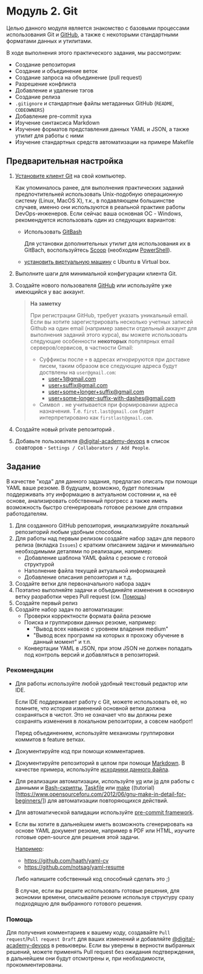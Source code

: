 # Модуль 2. Git

Целью данного модуля является знакомство с базовыми процессами использования Git и [GitHub](https://github.com), а также с некоторыми стандартными форматами данных и утилитами. 

В ходе выполнения этого практического задания, мы рассмотрим:
- Создание репозитория
- Создание и объединение веток
- Создание запроса на объединение (pull request)
- Разрешение конфликта
- Добавление и удаление тэгов
- Создание релиза
- `.gitignore` и стандартные файлы метаданных GitHub (`README`, `CODEOWNERS`)
- Добавление pre-commit хука
- Изучение синтаксиса Markdown
- Изучение форматов представления данных YAML и JSON, а также утилит для работы с ними
- Изучение стандартных средств автоматизации на примере Makefile

## Предварительная настройка

1. [Установите клиент Git](https://git-scm.com/book/en/v2/Getting-Started-Installing-Git) на свой компьютер. 
   
    Как упоминалось ранее, для выполнения практических заданий предпочтительней использовать Unix-подобную операционную систему (Linux, MacOS X), т.к., в подавляющем большинстве случаев, именно они используются в реальной практике работы DevOps-инженеров. 
    Если сейчас ваша основная ОС - Windows, рекомендуется использовать один из следующих вариантов:
      - Использовать [GitBash](https://gitforwindows.org)
        
        Для установки дополнительных утилит для использования их в GitBach, воспользуйтесь [Scoop](https://scoop.sh/) (необходим [PowerShell](https://learn.microsoft.com/en-us/powershell/scripting/install/installing-powershell-on-windows?view=powershell-7.)).
      - [установить виртуальную машину](https://ubuntu.com/tutorials/how-to-run-ubuntu-desktop-on-a-virtual-machine-using-virtualbox#1-overview) с Ubuntu в Virtual box.
1. Выполните шаги для минимальной конфигурации клиента Git.
1. Создайте нового пользователя [GitHub](https://github.com) или используйте уже имеющийся у вас аккаунт.
    
    > **На заметку**
    >
    > При регистрации GitHub, требует указать уникальный email. Если вы хотите зарегистрировать несколько учетных записей Github на один email (например завести отдельный аккаунт для выполнения заданий этого курса), вы можете использовать следующие особенности **некоторых** популярных email серверов/сервисов, в частности Gmail:
    > - Суффиксы после `+` в адресах игнорируются при доставке писем, таким образом все следующие адреса будут доствлены на `user@gmail.com`:
    >   - user+1@gmail.com
    >   - user+suffix@gmail.com
    >   - user+some+longer+suffix@gmail.com
    >   - user+some-longer-suffix-with-dashes@gmail.com
    > - Символ `.` не учитывается при формировании адреса назначения. Т.е. `first.last@gmail.com` будет интерпретировано как `firstlast@gmail.com`.
1. Создайте новый private репозиторий .
1. Добавьте пользователя [@digital-academy-devops](https://github.com/digital-academy-devops) в список соавторов - `Settings / Collaborators / Add People`.

## Задание

В качестве "кода" для данного задания, предлагаю описать при помощи YAML ваше резюме. 
В будущем, возможно, будет полезным поддерживать эту информацию в актуальном состоянии и, на её основе, анализировать собственный прогресс а также иметь возможность быстро сгенерировать готовое резюме для отправки работодателям.

1. Для созданного GitHub репозитория, инициализируйте локальный репозиторий любым удобным способом.
1. Для работы над первым релизом создайте набор задач для первого релиза (вкладка `Issues`) с кратким описанием задачи и минимально необходимыми деталями по реализации, например:
   - Добавление шаблона YAML файла с резюме с готовой структурой
   - Наполнение файла текущей актуальной информацией
   - Добавление описания репозитория и т.д.
1. Cоздайте ветки для первоначального набора задач
1. Поэтапно выполняйте задачи и объединяйте изменения в основную ветку разработки через Pull request (см. [Помощь](#помощь))
1. Создайте первый релиз
1. Создайте набор задач по автоматизации:
   - Проверки корректности формата файла резюме 
   - Поиска и группировки данных резюме, например: 
     - "Вывод всех навыков с уровнем владения medium"
     - "Вывод всех программ на которых я прохожу обучение в данный момент" и т.п.
   - Конвертации YAML в JSON, при этом JSON не должен попадать под контроль версий и добавляться в репозиторий.
    
    
### Рекомендации
- Для работы используйте любой удобный текстовый редактор или IDE. 
  
  Если IDE поддерживает работу с Git, можете использовать её, но помните, что история изменений основной ветки должна сохраняться в чистот. Это не означает что вы должны реже сохранять изменения в локальном репозитории, а совсем наоброт!
  
  Перед объединением, используйте механизмы группировки коммитов в feature ветках.
- Документируйте код при помощи комментариев.
- Документируйте репозиторий в целом при помощи [Markdown](https://docs.github.com/en/get-started/writing-on-github/getting-started-with-writing-and-formatting-on-github/basic-writing-and-formatting-syntax). В качестве примера, используйте [исходники данного файла](https://github.com/digital-academy-devops/git-module/blob/main/README.md?plain=1).
- Для реализации автоматизации, используйте [yq](https://mikefarah.gitbook.io/yq/) или [jq](https://stedolan.github.io/jq/) для работы с данными и [Bash-скрипты](https://www.redhat.com/sysadmin/learn-bash-scripting), [Taskfile](https://taskfile.dev) или [make](https://www.gnu.org/software/make/) ((tutorial)[https://www.opensourceforu.com/2012/06/gnu-make-in-detail-for-beginners/]) для автоматизации повторяющихся действий.
- Для автоматической валидации используйте [pre-commit framework](https://pre-commit.com).
- Если вы хотите в дальнейшем иметь возможноть сгенерировать на основе YAML документ резюме, например в PDF или HTML, изучите готовые open-source для решения этой задачи. 
  
  [Например](https://www.google.com/search?q=yaml+cv):
  - https://github.com/haath/yaml-cv
  - https://github.com/notsag/yaml-resume

  Либо напишите собственный код способный сделать это ;) 
  
  В случае, если вы решите использовать готовые решения, для экономии времени, описывайте резюме используя структуру сразу подходящую для выбранного готового решения.

### Помощь
Для получения комментариев к вашему коду, создавайте `Pull request`/`Pull request Draft` для ваших изменений и добавляйте [@digital-academy-devops](https://github.com/digital-academy-devops) в ревьюверы. Если вы уверены в верности выбранных решений, можете применять Pull request без ожидания подтверждения, в дальнейшем они будут отсмотрены и, при необходимости, прокомментированы.
